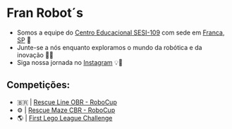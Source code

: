 # Fran Robot´s
- Somos a equipe do [Centro Educacional SESI-109](https://franca.sesisp.org.br/) com sede em [Franca, SP](https://www.franca.sp.gov.br/) 📍
- Junte-se a nós enquanto exploramos o mundo da robótica e da inovação 🚀🔧
- Siga nossa jornada no [Instagram](https://www.instagram.com/fran_robots/) 💡🤖

## Competições:
  -  🇧🇷   | [Rescue Line OBR - RoboCup](https://www.obr.org.br/)
  - ⚙️ | [Rescue Maze CBR - RoboCup](https://www.cbrobotica.org/)
  - 🌎 | [First Lego League Challenge](https://www.firstlegoleague.org/)
